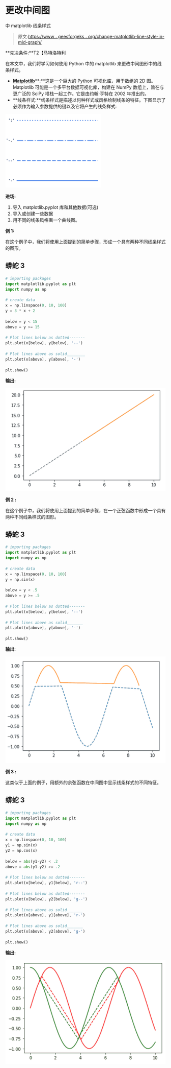 # 更改中间图

中 matplotlib 线条样式

> 原文:[https://www . geesforgeks . org/change-matplotlib-line-style-in-mid-graph/](https://www.geeksforgeeks.org/change-matplotlib-line-style-in-mid-graph/)

**先决条件:**T2【马特洛特利

在本文中，我们将学习如何使用 Python 中的 matplotlib 来更改中间图形中的线条样式。

*   [**Matplotlib**](https://www.geeksforgeeks.org/python-introduction-matplotlib/)**:**这是一个巨大的 Python 可视化库，用于数组的 2D 图。Matplotlib 可能是一个多平台数据可视化库，构建在 NumPy 数组上，旨在与更广泛的 SciPy 堆栈一起工作。它是由约翰·亨特在 2002 年推出的。
*   **线条样式:**线条样式是描述以何种样式或风格绘制线条的特征。下图显示了必须作为输入参数提供的键以及它将产生的线条样式:

![](img/73f2b7a9c8846e887beedecf2080dd73.png)

**进场:**

1.  导入 matplotlib.pyplot 库和其他数据(可选)
2.  导入或创建一些数据
3.  用不同的线条风格画一个曲线图。

**例 1:**

在这个例子中，我们将使用上面提到的简单步骤，形成一个具有两种不同线条样式的图形。

## 蟒蛇 3

```py
# importing packages
import matplotlib.pyplot as plt
import numpy as np

# create data
x = np.linspace(0, 10, 100)
y = 3 * x + 2

below = y < 15
above = y >= 15

# Plot lines below as dotted-------
plt.plot(x[below], y[below], '--')

# Plot lines above as solid________
plt.plot(x[above], y[above], '-')

plt.show()
```

**输出:**

![](img/1c6dbcef92ac312ffcdc74e15f214aba.png)

**例 2 :**

在这个例子中，我们将使用上面提到的简单步骤，在一个正弦函数中形成一个具有两种不同线条样式的图形。

## 蟒蛇 3

```py
# importing packages
import matplotlib.pyplot as plt
import numpy as np

# create data
x = np.linspace(0, 10, 100)
y = np.sin(x)

below = y < .5
above = y >= .5

# Plot lines below as dotted-------
plt.plot(x[below], y[below], '--')

# Plot lines above as solid_______
plt.plot(x[above], y[above], '-')

plt.show()
```

**输出:**

![](img/5d4b6d3f75598f3c6f3c1fc61309660f.png)

**例 3 :**

这类似于上面的例子，用额外的余弦函数在中间图中显示线条样式的不同特征。

## 蟒蛇 3

```py
# importing packages
import matplotlib.pyplot as plt
import numpy as np

# create data
x = np.linspace(0, 10, 100)
y1 = np.sin(x)
y2 = np.cos(x)

below = abs(y1-y2) < .2
above = abs(y1-y2) >= .2

# Plot lines below as dotted-------
plt.plot(x[below], y1[below], 'r--')

# Plot lines below as dotted-------
plt.plot(x[below], y2[below], 'g--')

# Plot lines above as solid_______
plt.plot(x[above], y1[above], 'r-')

# Plot lines above as solid_______
plt.plot(x[above], y2[above], 'g-')

plt.show()
```

**输出:**

![](img/0d192c3d14df6b2fe20c744133e2e77c.png)